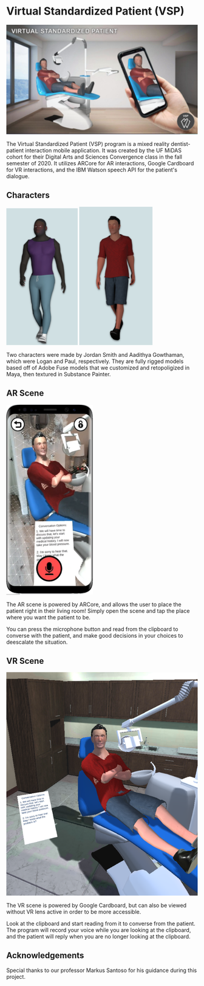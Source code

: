 # Virtual Standardized Patient (VSP)
<a href="https://vimeo.com/492102904"><img src="https://github.com/jordansmithsgames/jordansmithsgames/blob/main/readmes/vsp/render.png" width="800"  alt="Demo video"></a>

The Virtual Standardized Patient (VSP) program is a mixed reality dentist-patient interaction mobile application. It was created by the UF MiDAS cohort for their Digital Arts and Sciences Convergence class in the fall semester of 2020. It utilizes ARCore for AR interactions, Google Cardboard for VR interactions, and the IBM Watson speech API for the patient's dialogue.

## Characters
![](https://github.com/jordansmithsgames/jordansmithsgames/blob/main/readmes/vsp/logan.png)
![](https://github.com/jordansmithsgames/jordansmithsgames/blob/main/readmes/vsp/paul.png)

Two characters were made by Jordan Smith and  Aadithya Gowthaman, which were Logan and Paul, respectively. They are fully rigged models based off of Adobe Fuse models that we customized and retopoligized in Maya, then textured in Substance Painter.

## AR Scene
<a href=""><img src="https://github.com/jordansmithsgames/jordansmithsgames/blob/main/readmes/vsp/vsp2.png" height =500></a>

The AR scene is powered by ARCore, and allows the user to place the patient right in their living room! Simply open the scene and tap the place where you want the patient to be.

You can press the microphone button and read from the clipboard to converse with the patient, and make good decisions in your choices to deescalate the situation.

## VR Scene
![](https://github.com/jordansmithsgames/jordansmithsgames/blob/main/readmes/vsp/vsp3.png)

The VR scene is powered by Google Cardboard, but can also be viewed without VR lens active in order to be more accessible.

Look at the clipboard and start reading from it to converse from the patient. The program will record your voice while you are looking at the clipboard, and the patient will reply when you are no longer looking at the clipboard.

## Acknowledgements
Special thanks to our professor Markus Santoso for his guidance during this project.
